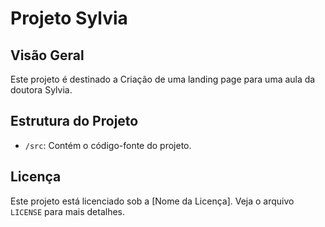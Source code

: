 # Projeto Sylvia

## Visão Geral

Este projeto é destinado a Criação de uma landing page para uma aula  da doutora Sylvia.

## Estrutura do Projeto

- `/src`: Contém o código-fonte do projeto.

## Licença

Este projeto está licenciado sob a [Nome da Licença]. Veja o arquivo `LICENSE` para mais detalhes.
